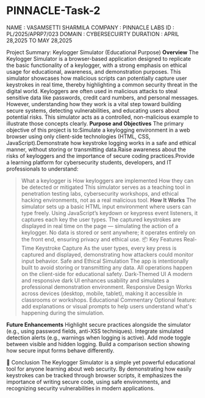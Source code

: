 # PINNACLE-Task-2
NAME : VASAMSETTI SHARMILA
COMPANY : PINNACLE LABS
ID : PL/2025/APRP7/023
DOMAIN : CYBERSECUIRTY 
DURATION : APRIL 28,2025 TO MAY 28,2025

Project Summary: Keylogger Simulator (Educational Purpose)
**Overview**
The Keylogger Simulator is a browser-based application designed to replicate the basic functionality of a keylogger, with a strong emphasis on ethical usage for educational, awareness, and demonstration purposes. This simulator showcases how malicious scripts can potentially capture user keystrokes in real time, thereby highlighting a common security threat in the digital world.
Keyloggers are often used in malicious attacks to steal sensitive data like passwords, credit card numbers, and personal messages. However, understanding how they work is a vital step toward building secure systems, detecting vulnerabilities, and educating users about potential risks. This simulator acts as a controlled, non-malicious example to illustrate those concepts clearly.
**Purpose and Objectives**
The primary objective of this project is to:Simulate a keylogging environment in a web browser using only client-side technologies (HTML, CSS, JavaScript).Demonstrate how keystroke logging works in a safe and ethical manner, without storing or transmitting data.Raise awareness about the risks of keyloggers and the importance of secure coding practices.Provide a learning platform for cybersecurity students, developers, and IT professionals to understand:
>What a keylogger is
>How keyloggers are implemented
>How they can be detected or mitigated
This simulator serves as a teaching tool in penetration testing labs, cybersecurity workshops, and ethical hacking environments, not as a real malicious tool.
**How It Works**
The simulator sets up a basic HTML input environment where users can type freely.
Using JavaScript’s keydown or keypress event listeners, it captures each key the user types.
The captured keystrokes are displayed in real time on the page — simulating the action of a keylogger.
No data is stored or sent anywhere; it operates entirely on the front end, ensuring privacy and ethical use.
📦 Key Features
> Real-Time Keystroke Capture
As the user types, every key press is captured and displayed, demonstrating how attackers could monitor input behavior.
> Safe and Ethical Simulation
The app is intentionally built to avoid storing or transmitting any data. All operations happen on the client-side for educational safety.
> Dark-Themed UI
A modern and responsive dark UI enhances usability and simulates a professional demonstration environment.
> Responsive Design
Works across devices (desktop, mobile, tablet), making it accessible in classrooms or workshops.
> Educational Commentary
Optional feature: add explanations or visual prompts to help users understand what's happening during the simulation.

**Future Enhancements**
Highlight secure practices alongside the simulator (e.g., using password fields, anti-XSS techniques).
Integrate simulated detection alerts (e.g., warnings when logging is active).
Add mode toggle between visible and hidden logging.
Build a comparison section showing how secure input forms behave differently.

📌 Conclusion
The Keylogger Simulator is a simple yet powerful educational tool for anyone learning about web security. By demonstrating how easily keystrokes can be tracked through browser scripts, it emphasizes the importance of writing secure code, using safe environments, and recognizing security vulnerabilities in modern applications.



